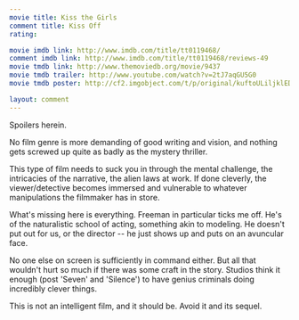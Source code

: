 ```yaml
---
movie title: Kiss the Girls
comment title: Kiss Off
rating: 

movie imdb link: http://www.imdb.com/title/tt0119468/
comment imdb link: http://www.imdb.com/title/tt0119468/reviews-49
movie tmdb link: http://www.themoviedb.org/movie/9437
movie tmdb trailer: http://www.youtube.com/watch?v=2tJ7aqGU5G0
movie tmdb poster: http://cf2.imgobject.com/t/p/original/kuftoULiljklEDGlKZc70diVTAP.jpg

layout: comment
---
```


Spoilers herein.

No film genre is more demanding of good writing and vision, and nothing gets screwed up quite as badly as the mystery thriller.

This type of film needs to suck you in through the mental challenge, the intricacies of the narrative, the alien laws at work. If done cleverly, the viewer/detective becomes immersed and vulnerable to whatever manipulations the filmmaker has in store. 

What's missing here is everything. Freeman in particular ticks me off. He's of the naturalistic school of acting, something akin to modeling. He doesn't put out for us, or the director -- he just shows up and puts on an avuncular face.

No one else on screen is sufficiently in command either. But all that wouldn't hurt so much if there was some craft in the story. Studios think it enough (post 'Seven' and 'Silence') to have genius criminals doing incredibly clever things.

This is not an intelligent film, and it should be. Avoid it and its sequel.